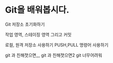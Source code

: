 # Git을 배워봅시다.

Git 저장소 초기화하기

작업 영역, 스테이징 영역 그리고 커밋

로컬, 원격 저장소 사용하기
PUSH,PULL 명령어 사용하기

git 과 친해졋으면,,,
git 과 친해졋으면2
git 너무어려워
